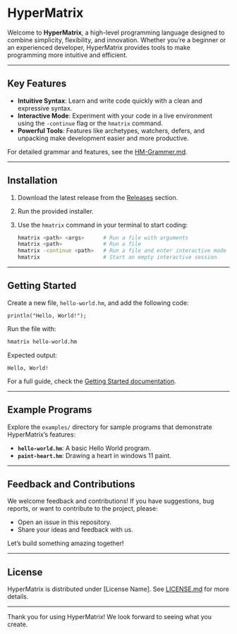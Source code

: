# HyperMatrix

Welcome to **HyperMatrix**, a high-level programming language designed to combine simplicity, flexibility, and innovation. Whether you’re a beginner or an experienced developer, HyperMatrix provides tools to make programming more intuitive and efficient.

---

## Key Features

- **Intuitive Syntax**: Learn and write code quickly with a clean and expressive syntax.
- **Interactive Mode**: Experiment with your code in a live environment using the `-continue` flag or the `hmatrix` command.
- **Powerful Tools**: Features like archetypes, watchers, defers, and unpacking make development easier and more productive.

For detailed grammar and features, see the [HM-Grammer.md](docs/HM-Grammer.md).

---

## Installation

1. Download the latest release from the [Releases](https://github.com/YourUsername/HyperMatrix/releases) section.
2. Run the provided installer.
3. Use the `hmatrix` command in your terminal to start coding:

   ```bash
   hmatrix <path> <args>      # Run a file with arguments
   hmatrix <path>             # Run a file
   hmatrix -continue <path>   # Run a file and enter interactive mode
   hmatrix                    # Start an empty interactive session
   ```

---

## Getting Started

Create a new file, `hello-world.hm`, and add the following code:

```hypermatrix
println("Hello, World!");
```

Run the file with:

```bash
hmatrix hello-world.hm
```

Expected output:
```
Hello, World!
```

For a full guide, check the [Getting Started documentation](docs/getting-started.md).

---

## Example Programs

Explore the `examples/` directory for sample programs that demonstrate HyperMatrix’s features:

- **`hello-world.hm`**: A basic Hello World program.
- **`paint-heart.hm`**: Drawing a heart in windows 11 paint.

---

## Feedback and Contributions

We welcome feedback and contributions! If you have suggestions, bug reports, or want to contribute to the project, please:

- Open an issue in this repository.
- Share your ideas and feedback with us.

Let’s build something amazing together!

---

## License

HyperMatrix is distributed under [License Name]. See [LICENSE.md](LICENSE.md) for more details.

---

Thank you for using HyperMatrix! We look forward to seeing what you create.
